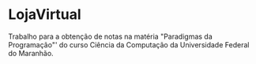 # LojaVirtual
Trabalho para a obtenção de notas na matéria "Paradigmas da Programação"' do curso Ciência da Computação da Universidade Federal do Maranhão.
